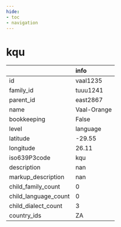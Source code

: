```yaml
---
hide:
- toc
- navigation
---
```

# kqu
|                      | info        |
|:---------------------|:------------|
| id                   | vaal1235    |
| family_id            | tuuu1241    |
| parent_id            | east2867    |
| name                 | Vaal-Orange |
| bookkeeping          | False       |
| level                | language    |
| latitude             | -29.55      |
| longitude            | 26.11       |
| iso639P3code         | kqu         |
| description          | nan         |
| markup_description   | nan         |
| child_family_count   | 0           |
| child_language_count | 0           |
| child_dialect_count  | 3           |
| country_ids          | ZA          |